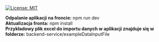 [![License: MIT](https://img.shields.io/badge/License-MIT-yellow.svg)](https://opensource.org/licenses/MIT)

<b>Odpalanie aplikacji na froncie:</b> npm run dev<br>
<b>Aktualizacja fronta:</b> npm install<br>
<b> Przykładowy plik excel do importu danych w aplikacji znajduje się w folderze:</b> backend-service/exampleDataInputFile<br>
